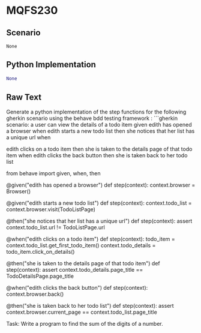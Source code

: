 # MQFS230
## Scenario
```gherkin
None
```


## Python Implementation
```python
None
```


## Raw Text
Generate a python implementation of the step functions for the following gherkin scenario using the behave bdd testing framework : ```gherkin scenario: a user can view the details of a todo item given edith has opened a browser when edith starts a new todo list then she notices that her list has a unique url when

edith clicks on a todo item then she is taken to the details page of that todo item when
edith clicks the back button then she is taken back to her todo list

from behave import given, when, then

@given("edith has opened a browser")
def step(context):
    context.browser = Browser()

@given("edith starts a new todo list")
def step(context):
    context.todo_list = context.browser.visit(TodoListPage)

@then("she notices that her list has a unique url")
def step(context):
    assert context.todo_list.url != TodoListPage.url

@when("edith clicks on a todo item")
def step(context):
    todo_item = context.todo_list.get_first_todo_item()
    context.todo_details = todo_item.click_on_details()

@then("she is taken to the details page of that todo item")
def step(context):
    assert context.todo_details.page_title == TodoDetailsPage.page_title

@when("edith clicks the back button")
def step(context):
    context.browser.back()

@then("she is taken back to her todo list")
def step(context):
    assert context.browser.current_page == context.todo_list.page_title

Task: Write a program to find the sum of the digits of a number.
